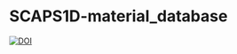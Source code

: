 # SCAPS1D-material_database
[![DOI](https://zenodo.org/badge/514662176.svg)](https://zenodo.org/badge/latestdoi/514662176)